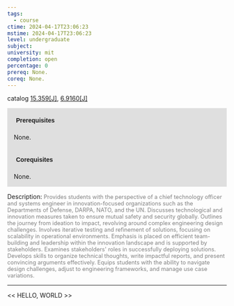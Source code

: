```yaml
---
tags:
  - course
ctime: 2024-04-17T23:06:23
mstime: 2024-04-17T23:06:23
level: undergraduate
subject: 
university: mit
completion: open
percentage: 0
prereq: None.
coreq: None.
---
```


catalog [15.359[J]](http://student.mit.edu/catalog/m15b.html#15.359), [6.9160[J]](http://student.mit.edu/catalog/m6e.html#6.9160)

<span style="display: block; padding: 15px; background-color: rgb(100, 100, 100, 0.2);"><font id="m_prereq1104_0" style="display: block; font-family: Arial, sans-serif; font-weight: bold; padding: 5px">Prerequisites</font><br><span id="prereq1104_0">None.</span></span>
<span style="display: block; padding: 15px; background-color: rgb(100, 100, 100, 0.2);"><font id="m_coreq1104_0" style="display: block; font-family: Arial, sans-serif; font-weight: bold; padding: 5px">Corequisites</font><br><span id="coreq1104_0">None.</span></span>

<font style="">Description:</font>
<font style="color: grey; font-size: 0.8rem;">Provides students with the perspective of a chief technology officer and systems engineer in innovation-focused organizations such as the Departments of Defense, DARPA, NATO, and the UN. Discusses technological and innovation measures taken to ensure mutual safety and security globally. Outlines the journey from ideation to impact, revolving around complex engineering design challenges. Involves iterative testing and refinement of solutions, focusing on scalability in operational environments. Emphasis is placed on efficient team-building and leadership within the innovation landscape and is supported by stakeholders. Examines stakeholders' roles in successfully deploying solutions. Develops skills to organize technical thoughts, write impactful reports, and present convincing arguments effectively. Equips students with the ability to navigate design challenges, adjust to engineering frameworks, and manage use case variations.</font>



---

<< HELLO, WORLD >>
